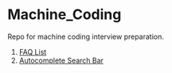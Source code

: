 # Machine_Coding
Repo for machine coding interview preparation.

1. [FAQ List](https://github.com/gothwalSachin/Machine_Coding/tree/main/FAQ%20Collapse)
2. [Autocomplete Search Bar](https://github.com/gothwalSachin/Machine_Coding/tree/main/Autocomplete%20Search%20Bar)